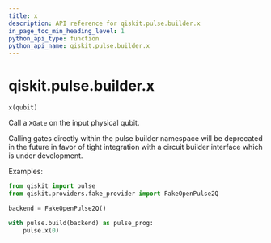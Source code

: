 ```yaml
---
title: x
description: API reference for qiskit.pulse.builder.x
in_page_toc_min_heading_level: 1
python_api_type: function
python_api_name: qiskit.pulse.builder.x
---
```


# qiskit.pulse.builder.x

<span id="qiskit.pulse.builder.x" />

`x(qubit)`

Call a `XGate` on the input physical qubit.

<Admonition title="Note" type="note">
  Calling gates directly within the pulse builder namespace will be deprecated in the future in favor of tight integration with a circuit builder interface which is under development.
</Admonition>

Examples:

```python
from qiskit import pulse
from qiskit.providers.fake_provider import FakeOpenPulse2Q

backend = FakeOpenPulse2Q()

with pulse.build(backend) as pulse_prog:
    pulse.x(0)
```


